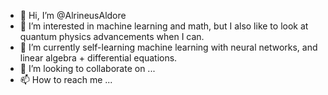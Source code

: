 - 👋 Hi, I’m @AlrineusAldore
- 👀 I’m interested in machine learning and math, but I also like to look at quantum physics advancements when I can.
- 🌱 I’m currently self-learning machine learning with neural networks, and linear algebra + differential equations.
- 💞️ I’m looking to collaborate on ...
- 📫 How to reach me ...

<!---
AlrineusAldore/AlrineusAldore is a ✨ special ✨ repository because its `README.md` (this file) appears on your GitHub profile.
You can click the Preview link to take a look at your changes.
--->
